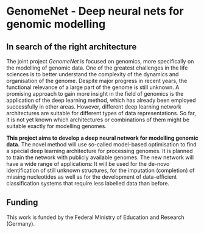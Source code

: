 # GenomeNet - Deep neural nets for genomic modelling

## In search of the right architecture 
The joint project _GenomeNet_ is focused on genomics, more specifically on the modelling of genomic data. One of the greatest challenges in the life sciences is to better understand the complexity of the dynamics and organisation of the genome. Despite major progress in recent years, the functional relevance of a large part of the genome is still unknown. A promising approach to gain more insight in the field of genomics is the application of the deep learning method, which has already been employed successfully in other areas. However, different deep learning network architectures are suitable for different types of data representations. So far, it is not yet known which architectures or combinations of them might be suitable exactly for modelling genomes.

**This project aims to develop a deep neural network for modelling genomic data.** The novel method will use so-called model-based optimisation to find a special deep learning architecture for processing genomes. It is planned to train the network with publicly available genomes. The new network will have a wide range of applications: It will be used for the de-novo identification of still unknown structures, for the imputation (completion) of missing nucleotides as well as for the development of data-efficient classification systems that require less labelled data than before.

## Funding

This work is funded by the Federal Ministry of Education and Research (Germany).
